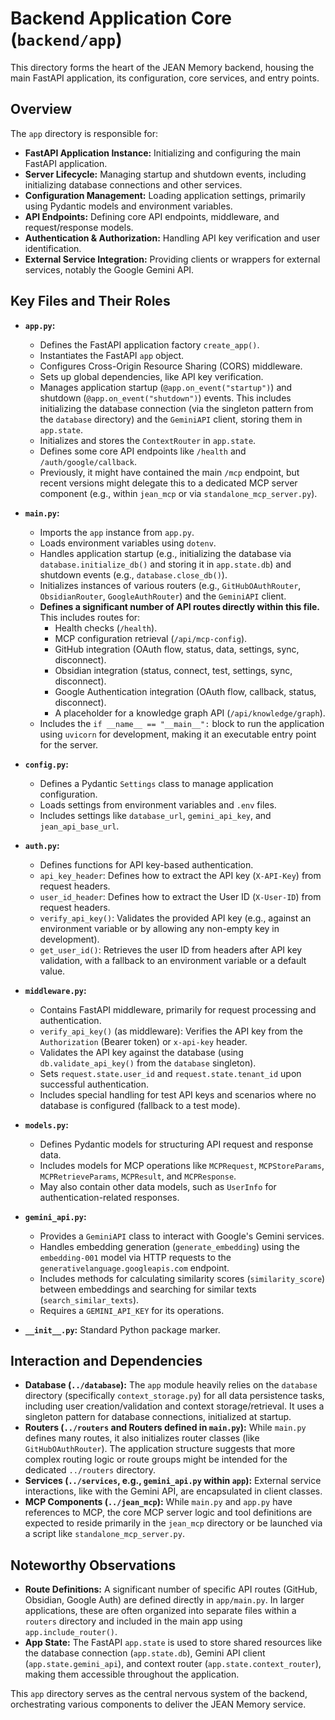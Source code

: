 # Backend Application Core (`backend/app`)

This directory forms the heart of the JEAN Memory backend, housing the main FastAPI application, its configuration, core services, and entry points.

## Overview

The `app` directory is responsible for:

*   **FastAPI Application Instance:** Initializing and configuring the main FastAPI application.
*   **Server Lifecycle:** Managing startup and shutdown events, including initializing database connections and other services.
*   **Configuration Management:** Loading application settings, primarily using Pydantic models and environment variables.
*   **API Endpoints:** Defining core API endpoints, middleware, and request/response models.
*   **Authentication & Authorization:** Handling API key verification and user identification.
*   **External Service Integration:** Providing clients or wrappers for external services, notably the Google Gemini API.

## Key Files and Their Roles

*   **`app.py`:**
    *   Defines the FastAPI application factory `create_app()`.
    *   Instantiates the FastAPI `app` object.
    *   Configures Cross-Origin Resource Sharing (CORS) middleware.
    *   Sets up global dependencies, like API key verification.
    *   Manages application startup (`@app.on_event("startup")`) and shutdown (`@app.on_event("shutdown")`) events. This includes initializing the database connection (via the singleton pattern from the `database` directory) and the `GeminiAPI` client, storing them in `app.state`.
    *   Initializes and stores the `ContextRouter` in `app.state`.
    *   Defines some core API endpoints like `/health` and `/auth/google/callback`.
    *   Previously, it might have contained the main `/mcp` endpoint, but recent versions might delegate this to a dedicated MCP server component (e.g., within `jean_mcp` or via `standalone_mcp_server.py`).

*   **`main.py`:**
    *   Imports the `app` instance from `app.py`.
    *   Loads environment variables using `dotenv`.
    *   Handles application startup (e.g., initializing the database via `database.initialize_db()` and storing it in `app.state.db`) and shutdown events (e.g., `database.close_db()`).
    *   Initializes instances of various routers (e.g., `GitHubOAuthRouter`, `ObsidianRouter`, `GoogleAuthRouter`) and the `GeminiAPI` client.
    *   **Defines a significant number of API routes directly within this file.** This includes routes for:
        *   Health checks (`/health`).
        *   MCP configuration retrieval (`/api/mcp-config`).
        *   GitHub integration (OAuth flow, status, data, settings, sync, disconnect).
        *   Obsidian integration (status, connect, test, settings, sync, disconnect).
        *   Google Authentication integration (OAuth flow, callback, status, disconnect).
        *   A placeholder for a knowledge graph API (`/api/knowledge/graph`).
    *   Includes the `if __name__ == "__main__":` block to run the application using `uvicorn` for development, making it an executable entry point for the server.

*   **`config.py`:**
    *   Defines a Pydantic `Settings` class to manage application configuration.
    *   Loads settings from environment variables and `.env` files.
    *   Includes settings like `database_url`, `gemini_api_key`, and `jean_api_base_url`.

*   **`auth.py`:**
    *   Defines functions for API key-based authentication.
    *   `api_key_header`: Defines how to extract the API key (`X-API-Key`) from request headers.
    *   `user_id_header`: Defines how to extract the User ID (`X-User-ID`) from request headers.
    *   `verify_api_key()`: Validates the provided API key (e.g., against an environment variable or by allowing any non-empty key in development).
    *   `get_user_id()`: Retrieves the user ID from headers after API key validation, with a fallback to an environment variable or a default value.

*   **`middleware.py`:**
    *   Contains FastAPI middleware, primarily for request processing and authentication.
    *   `verify_api_key()` (as middleware): Verifies the API key from the `Authorization` (Bearer token) or `x-api-key` header.
    *   Validates the API key against the database (using `db.validate_api_key()` from the `database` singleton).
    *   Sets `request.state.user_id` and `request.state.tenant_id` upon successful authentication.
    *   Includes special handling for test API keys and scenarios where no database is configured (fallback to a test mode).

*   **`models.py`:**
    *   Defines Pydantic models for structuring API request and response data.
    *   Includes models for MCP operations like `MCPRequest`, `MCPStoreParams`, `MCPRetrieveParams`, `MCPResult`, and `MCPResponse`.
    *   May also contain other data models, such as `UserInfo` for authentication-related responses.

*   **`gemini_api.py`:**
    *   Provides a `GeminiAPI` class to interact with Google's Gemini services.
    *   Handles embedding generation (`generate_embedding`) using the `embedding-001` model via HTTP requests to the `generativelanguage.googleapis.com` endpoint.
    *   Includes methods for calculating similarity scores (`similarity_score`) between embeddings and searching for similar texts (`search_similar_texts`).
    *   Requires a `GEMINI_API_KEY` for its operations.

*   **`__init__.py`:** Standard Python package marker.

## Interaction and Dependencies

*   **Database (`../database`):** The `app` module heavily relies on the `database` directory (specifically `context_storage.py`) for all data persistence tasks, including user creation/validation and context storage/retrieval. It uses a singleton pattern for database connections, initialized at startup.
*   **Routers (`../routers` and Routers defined in `main.py`):** While `main.py` defines many routes, it also initializes router classes (like `GitHubOAuthRouter`). The application structure suggests that more complex routing logic or route groups might be intended for the dedicated `../routers` directory.
*   **Services (`../services`, e.g., `gemini_api.py` within `app`):** External service interactions, like with the Gemini API, are encapsulated in client classes.
*   **MCP Components (`../jean_mcp`):** While `main.py` and `app.py` have references to MCP, the core MCP server logic and tool definitions are expected to reside primarily in the `jean_mcp` directory or be launched via a script like `standalone_mcp_server.py`.

## Noteworthy Observations

*   **Route Definitions:** A significant number of specific API routes (GitHub, Obsidian, Google Auth) are defined directly in `app/main.py`. In larger applications, these are often organized into separate files within a `routers` directory and included in the main app using `app.include_router()`.
*   **App State:** The FastAPI `app.state` is used to store shared resources like the database connection (`app.state.db`), Gemini API client (`app.state.gemini_api`), and context router (`app.state.context_router`), making them accessible throughout the application.

This `app` directory serves as the central nervous system of the backend, orchestrating various components to deliver the JEAN Memory service. 